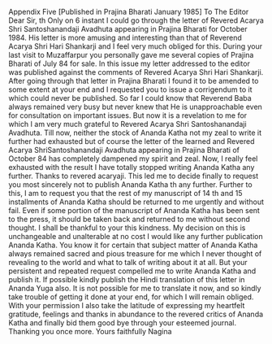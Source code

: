 Appendix Five
[Published in Prajina Bharati January 1985]
To The Editor
Dear Sir,
th
Only on 6 instant I could go through the letter of Revered Acarya Shri
Santoshanandaji Avadhuta appearing in Prajina Bharati for October 1984.
His letter is more amusing and interesting than that of Reverend Acarya Shri Hari
Shankarji and I feel very much obliged for this.
During your last visit to Muzaffarpur you personally gave me several copies of Prajina
Bharati of July 84 for sale. In this issue my letter addressed to the editor was published
against the comments of Revered Acarya Shri Hari Shankarji. After going through that
letter in Prajina Bharati I found it to be amended to some extent at your end and I
requested you to issue a corrigendum to it which could never be published.
So far I could know that Reverend Baba always remained very busy but never knew
that He is unapproachable even for consultation on important issues. But now it is a
revelation to me for which I am very much grateful to Revered Acarya Shri
Santoshanandaji Avadhuta.
Till now, neither the stock of Ananda Katha not my zeal to write it further had
exhausted but of course the letter of the learned and Revered Acarya ShriSantoshanandaji Avadhuta appearing in Prajina Bharati of October 84 has completely
dampened my spirit and zeal. Now, I really feel exhausted with the result I have totally
stopped writing Ananda Katha any further. Thanks to revered acaryaji.
This led me to decide finally to request you most sincerely not to publish Ananda Katha
th
any further. Further to this, I am to request you that the rest of my manuscript of 14
th
and 15 installments of Ananda Katha should be returned to me urgently and without
fail. Even if some portion of the manuscript of Ananda Katha has been sent to the
press, it should be taken back and returned to me without second thought. I shall be
thankful to your this kindness. My decision on this is unchangeable and unalterable at
no cost I would like any further publication Ananda Katha.
You know it for certain that subject matter of Ananda Katha always remained sacred
and pious treasure for me which I never thought of revealing to the world and what to
talk of writing about it at all. But your persistent and repeated request compelled me to
write Ananda Katha and publish it.
If possible kindly publish the Hindi translation of this letter in Ananda Yuga also. It is not
possible for me to translate it now, and so kindly take trouble of getting it done at your
end, for which I will remain obliged.
With your permission I also take the latitude of expressing my heartfelt gratitude,
feelings and thanks in abundance to the revered critics of Ananda Katha and finally bid
them good bye through your esteemed journal.
Thanking you once more.
Yours faithfully
Nagina

